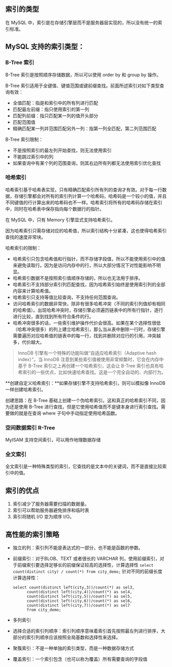 ## 索引的类型

在 MySQL 中，索引是在存储引擎层而不是服务器层实现的，所以没有统一的索引标准。

## MySQL 支持的索引类型：

### B-Tree 索引

B-Tree 索引是按照顺序存储数据，所以可以使用 order by 和 group by 操作。

B-Tree 索引适用于全键值、键值范围或键前缀查找。前面所述索引对如下类型查询有效：

- 全值匹配：指是和索引中的所有列进行匹配
- 匹配最左前缀：指只使用索引的第一列
- 匹配列前缀：指只匹配某一列的值开头部分
- 匹配范围值
- 精确匹配某一列并范围匹配另外一列：指第一列全匹配，第二列范围匹配

B-Tree 索引限制：

- 不是按照索引的最左列开始查找，则无法使用索引
- 不能跳过索引中的列
- 如果查询中有某个列的范围查询，则其右边所有列都无法使用索引优化查找

### 哈希索引

哈希索引基于哈希表实现，只有精确匹配索引所有列的查询才有效。对于每一行数据，存储引擎都会对所有的索引列计算一个哈希码，哈希码是一个较小的值，并且不同键值的行计算出来的哈希码也不一样。哈希索引将所有的哈希码存储在索引中，同时在哈希表中保存指向每个数据行的指针。

在 MySQL 中，只有 Memory 引擎显式支持哈希索引。

因为哈希索引只需存储对应的哈希值，所以索引结构十分紧凑，这也使得哈希索引查找的速度非常块。

哈希索引的限制：

- 哈希索引只包含哈希值和行指针，而不存储字段值，所以不能使用索引中的值来避免读取行。因为是访问内存中的行，所以大部分情况下对性能影响不明显。
- 哈希索引数据不是按照索引值顺序存储的，所以也无法用于排序。
- 哈希索引不支持部分索引列匹配查找，因为哈希索引始终是使用索引列的全部内容来计算哈希值。
- 哈希索引只支持等值比较查询，不支持任何范围查询。
- 访问哈希索引的数据非常快，除非有很多哈希冲突（不同的索引列值却有相同的哈希值）。出现哈希冲突时，存储引擎必须遍历链表中的所有行指针，逐行进行比较，直到找到所有符合条件的行。
- 哈希冲突很多的话，一些索引维护操作代价会很高。如果在某个选择性很低（哈希冲突很多）的列上建立哈希索引，那么当从表中删除一行时，存储引擎需要遍历对应哈希值的链表中的每一行，找到并删除对应行的引用，冲突越多，代价越大。

> InnoDB 引擎有一个特殊的功能叫做“自适应哈希索引（Adaptive hash index）”。当 InnoDB 注意到某些索引值被使用非常频繁时，它会在内存中基于 B-Tree 索引之上再创建一个哈希索引，这会让 B-Tree 索引也具有哈希索引的一些优点，比如快速哈希查找。这是一个完全自动的、内部行为。

**创建自定义哈希索引：**如果存储引擎不支持哈希索引，则可以模拟像 InnoDB 一样创建哈希索引。

创建思路：在 B-Tree 基础上创建一个伪哈希索引。这和真正的哈希索引不同，因为还是使用 B-Tree 进行查找，但是它使用哈希值而不是键本身进行索引查找。需要做的就是在查询 where 子句中手动指定使用哈希函数。

### 空间数据索引 R-Tree

MyISAM 支持空间索引，可以用作地理数据存储

### 全文索引

全文索引是一种特殊类型的索引，它查找的是文本中的关键词，而不是直接比较索引中的值。

## 索引的优点

1. 索引减少了服务器需要扫描的数据量。
2. 索引可以帮助服务器避免排序和临时表
3. 索引将随机 I/O 变为顺序 I/O。

## 高性能的索引策略

- 独立的列：索引列不能是表达式的一部分，也不能是函数的参数。

- 前缀索引：对于BLOB、TEXT 或者很长的 VARCHAR 列，使用前缀索引，对于前缀索引要选择足够长的前缀保证较高的选择性，计算选择性 `select count(distinct city) / count(*) from city_demo;` 针对不同的前缀长度计算选择性：

  ```
  select count(distinct left(city,3))/count(*) as sel3,
  		count(distinct left(city,4))/count(*) as sel4,
  		count(distinct left(city,5))/count(*) as sel5,
  		count(distinct left(city,6))/count(*) as sel6,
  		count(distinct left(city,7))/count(*) as sel7
  		from city_demo;
  ```

- 多列索引

- 选择合适的索引列顺序：索引列顺序意味着索引首先按照最左列进行排序，大部分的索引列顺序应该按照全局基数和选择性来选择。

- 聚簇索引：不是一种单独的索引类型，而是一种数据存储方式

- 覆盖索引：一个索引包含（也可以称为覆盖）所有需要查询的字段值